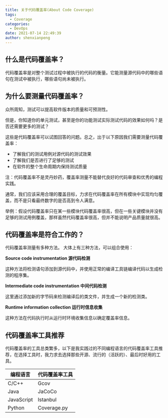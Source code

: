 ```yaml
---
title: 关于代码覆盖率(About Code Coverage)
tags:
  - Coverage
categories:
  - DevOps
date: 2021-07-14 22:49:39
author: shenxianpeng
---
```


## 什么是代码覆盖率？

代码覆盖率是对整个测试过程中被执行的代码的衡量。它能测量源代码中的哪些语句在测试中被执行，哪些语句尚未被执行。

## 为什么要测量代码覆盖率？

众所周知，测试可以提高软件版本的质量和可预测性。

但是，你知道你的单元测试，甚至是你的功能测试实际测试代码的效果如何吗？是否还需要更多的测试？

这些是代码覆盖率可以试图回答的问题。总之，出于以下原因我们需要测量代码覆盖率：

* 了解我们的测试用例对源代码的测试效果
* 了解我们是否进行了足够的测试
* 在软件的整个生命周期内保持测试质量

注：代码覆盖率不是灵丹妙药，覆盖率测量不能替代良好的代码审查和优秀的编程实践。

通常，我们应该采用合理的覆盖目标，力求在代码覆盖率在所有模块中实现均匀覆盖，而不是只看最终数字的是否高到令人满意。

举例：假设代码覆盖率只在某一些模块代码覆盖率很高，但在一些关键模块并没有足够的测试用例覆盖，那样虽然代码覆盖率很高，但并不能说明产品质量就很高。

## 代码覆盖率是符合工作的？

代码覆盖率测量有多种方法。 大体上有三种方法，可以组合使用：

**Source code instrumentation 源代码检测**

这种方法将检测语句添加到源代码中，并使用正常的编译工具链编译代码以生成检测的程序集。

**Intermediate code instrumentation 中间代码检测**

这里通过添加新的字节码来检测编译后的类文件，并生成一个新的检测类。

**Runtime information collection 运行时信息收集**

这种方法在代码执行时从运行时环境收集信息以确定覆盖率信息。

## 代码覆盖率工具推荐

代码覆盖率的工具总类繁多，以下是我实践过的不同编程语言的代码覆盖率工具推荐，在选择工具时，我力求去选择那些开源、流行的（活跃的）、最后时好用的工具。

| 编程语言 | 代码覆盖率工具 |
| ----------- | ----------- |
| C/C++ | Gcov |
| Java | JaCoCo |
| JavaScript | Istanbul |
| Python | Coverage.py |
